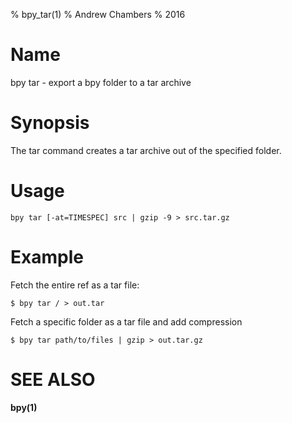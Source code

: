 % bpy_tar(1)
% Andrew Chambers
% 2016

# Name

bpy tar - export a bpy folder to a tar archive

# Synopsis

The tar command creates a tar archive out of the specified folder.

# Usage

```bpy tar [-at=TIMESPEC] src | gzip -9 > src.tar.gz```

# Example

Fetch the entire ref as a tar file:

```
$ bpy tar / > out.tar
```

Fetch a specific folder as a tar file and add compression

```
$ bpy tar path/to/files | gzip > out.tar.gz
```

# SEE ALSO

**bpy(1)**
